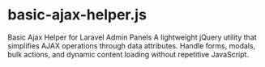 # basic-ajax-helper.js
Basic Ajax Helper for Laravel Admin Panels  A lightweight jQuery utility that simplifies AJAX operations through data attributes.  Handle forms, modals, bulk actions, and dynamic content loading without repetitive JavaScript.
